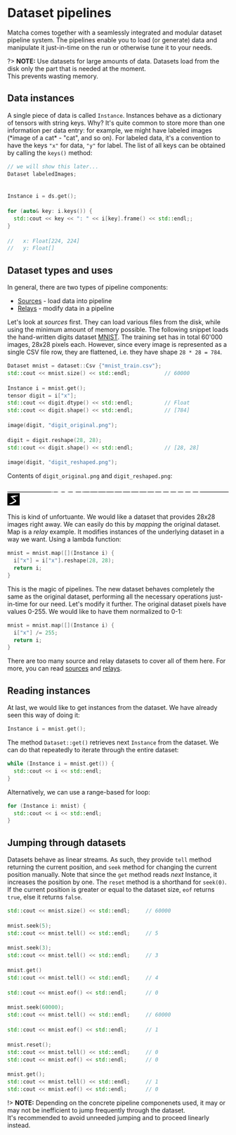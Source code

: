 # Dataset pipelines

Matcha comes together with a seamlessly integrated and modular dataset pipeline system. The pipelines enable you to load (or generate) data
and manipulate it just-in-time on the run or otherwise tune it to your needs.

?> **NOTE:** Use datasets for large amounts of data. Datasets load from the disk only the part that is needed at the moment. \
   This prevents wasting memory.

## Data instances

A single piece of data is called `Instance`. Instances behave as a dictionary of tensors with string keys. Why? It's quite common to
store more than one information per data entry: for example, we might have labeled images (\*image of a cat\* - "cat", and so on).
For labeled data, it's a convention to have the keys `"x"` for data, `"y"` for label. 
The list of all keys can be obtained by calling the `keys()` method:

```cpp
// we will show this later...
Dataset labeledImages;


Instance i = ds.get();

for (auto& key: i.keys()) {
  std::cout << key << ": " << i[key].frame() << std::endl;;
}

//   x: Float[224, 224]
//   y: Float[]

```



## Dataset types and uses

In general, there are two types of pipeline components:

- [Sources](dataset/sources) - load data into pipeline
- [Relays](dataset/relays) - modify data in a pipeline

Let's look at _sources_ first. 
They can load various files from the disk, while using the minimum amount of memory possible.
The following snippet loads the hand-written digits dataset [MNIST](https://en.wikipedia.org/wiki/MNIST_database). 
The training set has in total 60'000 images, 28x28 pixels each. 
However, since every image is represented as a single CSV file row, they are flattened, i.e. they have shape `28 * 28 = 784`.


```cpp
Dataset mnist = dataset::Csv {"mnist_train.csv"};
std::cout << mnist.size() << std::endl;           // 60000

Instance i = mnist.get();
tensor digit = i["x"];
std::cout << digit.dtype() << std::endl;          // Float
std::cout << digit.shape() << std::endl;          // [784]

image(digit, "digit_original.png");

digit = digit.reshape(28, 28);
std::cout << digit.shape() << std::endl;          // [28, 28]

image(digit, "digit_reshaped.png");
```

Contents of `digit_original.png` and `digit_reshaped.png`:

![img](digit_original.png)
![img](digit_reshaped.png)

This is kind of unfortuante. We would like a dataset that provides 28x28 images right away. We can easily do this by
_mapping_ the original dataset. Map is a _relay_ example. It modifies instances of the underlying dataset in a way we want.
Using a lambda function:


```cpp
mnist = mnist.map([](Instance i) {
  i["x"] = i["x"].reshape(28, 28);
  return i;
}
```

This is the magic of pipelines. The new dataset behaves completely the same as the original dataset,
performing all the necessary operations just-in-time for our need. Let's modify it further. The original
dataset pixels have values 0-255. We would like to have them normalized to 0-1:

```cpp
mnist = mnist.map([](Instance i) {
  i["x"] /= 255;
  return i;
}
```

There are too many source and relay datasets to cover all of them here. 
For more, you can read [sources](dataset/sources) and [relays](dataset/relays).


## Reading instances

At last, we would like to get instances from the dataset. We have already seen this way of doing it:

```cpp
Instance i = mnist.get();
```

The method `Dataset::get()` retrieves next `Instance` from the dataset. We can do that repeatedly to iterate through the entire dataset:

```cpp
while (Instance i = mnist.get()) {
  std::cout << i << std::endl;
}
```

Alternatively, we can use a range-based for loop:

```cpp
for (Instance i: mnist) {
  std::cout << i << std::endl;
}
```

## Jumping through datasets

Datasets behave as linear streams. As such, they provide `tell` method returning the current position,
and `seek` method for changing the current position manually. Note that since the `get` method reads _next_ Instance,
it increases the position by one. The `reset` method is a shorthand for `seek(0)`.
If the current position is greater or equal to the dataset size, `eof` returns `true`, else it returns `false`.


```cpp
std::cout << mnist.size() << std::endl;     // 60000

mnist.seek(5);
std::cout << mnist.tell() << std::endl;     // 5

mnist.seek(3);
std::cout << mnist.tell() << std::endl;     // 3

mnist.get()
std::cout << mnist.tell() << std::endl;     // 4

std::cout << mnist.eof() << std::endl;      // 0

mnist.seek(60000);
std::cout << mnist.tell() << std::endl;     // 60000

std::cout << mnist.eof() << std::endl;      // 1

mnist.reset();
std::cout << mnist.tell() << std::endl;     // 0
std::cout << mnist.eof() << std::endl;      // 0

mnist.get();
std::cout << mnist.tell() << std::endl;     // 1
std::cout << mnist.eof() << std::endl;      // 0
```

!> **NOTE:** Depending on the concrete pipeline componenets used, it may or may not be inefficient to jump frequently through the dataset. \
   It's recommended to avoid unneeded jumping and to proceed linearly instead.
